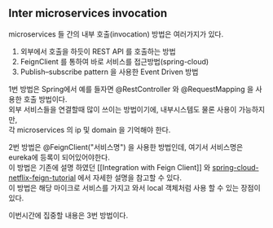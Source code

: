 Inter microservices invocation
------
microservices 들 간의 내부 호출(invocation) 방법은 여러가지가 있다.  

1. 외부에서 호출을 하듯이 REST API 를 호출하는 방법  
2. FeignClient 를 통하여 바로 서비스를 접근방법(spring-cloud)  
3. Publish–subscribe pattern 을 사용한 Event Driven 방법  


1번 방법은 Spring에서 예를 들자면 @RestController 와 @RequestMapping 을 사용한 호출 방법이다.  
외부 서비스들을 연결할때 많이 쓰이는 방법이기에, 내부시스템도 물론 사용이 가능하지만,  
각 microservices 의 ip 및 domain 을 기억해야 한다.  

2번 방법은 @FeignClient("서비스명") 을 사용한 방법인데, 여기서 서비스명은 eureka에 등록이 되어있어야한다.  
이 방법은 기존에 설명 하였던 [[Integration with Feign Client]] 와 [spring-cloud-netflix-feign-tutorial](http://www.javainuse.com/spring/spring-cloud-netflix-feign-tutorial) 에서 자세한 설명을 참고할 수 있다.  
이 방법은 해당 마이크로 서비스를 가지고 와서 local 객체처럼 사용 할 수 있는 장점이 있다.  

이번시간에 집중할 내용은 3번 방법이다.  




